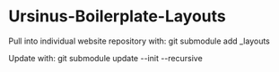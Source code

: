 # Ursinus-Boilerplate-Layouts

Pull into individual website repository with:
git submodule add <this url> _layouts

Update with:
git submodule update --init --recursive
